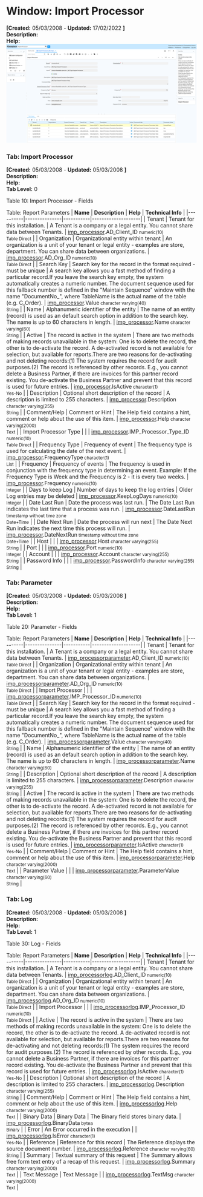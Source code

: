 # Window: Import Processor

**[Created:** 05/03/2008 - **Updated:** 17/02/2022 **]**  
**Description:**   
**Help:**   
![](/img/docs/manual/ImportProcessor-Window_iDempiere_v12.0.0.png)

### Tab: Import Processor

**[Created:** 05/03/2008 - **Updated:** 05/03/2008 **]**   
**Description:**   
**Help:**   
**Tab Level:** 0

Table 10: Import Processor - Fields 

Table: Report Parameters
| **Name** | **Description** | **Help** | **Technical Info** |
|----------|---------------|-----------|--------------------|
| Tenant | Tenant for this installation. | A Tenant is a company or a legal entity. You cannot share data between Tenants. | [imp_processor](https://idempiere-schemaspy.muriloht.com/adempiere/tables/imp_processor.html).AD_Client_ID<small> numeric(10) <br/> Table Direct</small> | 
| Organization | Organizational entity within tenant | An organization is a unit of your tenant or legal entity - examples are store, department. You can share data between organizations. | [imp_processor](https://idempiere-schemaspy.muriloht.com/adempiere/tables/imp_processor.html).AD_Org_ID<small> numeric(10) <br/> Table Direct</small> | 
| Search Key | Search key for the record in the format required - must be unique | A search key allows you a fast method of finding a particular record.If you leave the search key empty, the system automatically creates a numeric number.  The document sequence used for this fallback number is defined in the &quot;Maintain Sequence&quot; window with the name &quot;DocumentNo_&quot;, where TableName is the actual name of the table (e.g. C_Order). | [imp_processor](https://idempiere-schemaspy.muriloht.com/adempiere/tables/imp_processor.html).Value<small> character varying(40) <br/> String</small> | 
| Name | Alphanumeric identifier of the entity | The name of an entity (record) is used as an default search option in addition to the search key. The name is up to 60 characters in length. | [imp_processor](https://idempiere-schemaspy.muriloht.com/adempiere/tables/imp_processor.html).Name<small> character varying(60) <br/> String</small> | 
| Active | The record is active in the system | There are two methods of making records unavailable in the system: One is to delete the record, the other is to de-activate the record. A de-activated record is not available for selection, but available for reports.There are two reasons for de-activating and not deleting records:(1) The system requires the record for audit purposes.(2) The record is referenced by other records. E.g., you cannot delete a Business Partner, if there are invoices for this partner record existing. You de-activate the Business Partner and prevent that this record is used for future entries. | [imp_processor](https://idempiere-schemaspy.muriloht.com/adempiere/tables/imp_processor.html).IsActive<small> character(1) <br/> Yes-No</small> | 
| Description | Optional short description of the record | A description is limited to 255 characters. | [imp_processor](https://idempiere-schemaspy.muriloht.com/adempiere/tables/imp_processor.html).Description<small> character varying(255) <br/> String</small> | 
| Comment/Help | Comment or Hint | The Help field contains a hint, comment or help about the use of this item. | [imp_processor](https://idempiere-schemaspy.muriloht.com/adempiere/tables/imp_processor.html).Help<small> character varying(2000) <br/> Text</small> | 
| Import Processor Type |  |  | [imp_processor](https://idempiere-schemaspy.muriloht.com/adempiere/tables/imp_processor.html).IMP_Processor_Type_ID<small> numeric(10) <br/> Table Direct</small> | 
| Frequency Type | Frequency of event | The frequency type is used for calculating the date of the next event. | [imp_processor](https://idempiere-schemaspy.muriloht.com/adempiere/tables/imp_processor.html).FrequencyType<small> character(1) <br/> List</small> | 
| Frequency | Frequency of events | The frequency is used in conjunction with the frequency type in determining an event. Example: If the Frequency Type is Week and the Frequency is 2 - it is every two weeks. | [imp_processor](https://idempiere-schemaspy.muriloht.com/adempiere/tables/imp_processor.html).Frequency<small> numeric(10) <br/> Integer</small> | 
| Days to keep Log | Number of days to keep the log entries | Older Log entries may be deleted | [imp_processor](https://idempiere-schemaspy.muriloht.com/adempiere/tables/imp_processor.html).KeepLogDays<small> numeric(10) <br/> Integer</small> | 
| Date Last Run | Date the process was last run. | The Date Last Run indicates the last time that a process was run. | [imp_processor](https://idempiere-schemaspy.muriloht.com/adempiere/tables/imp_processor.html).DateLastRun<small> timestamp without time zone <br/> Date+Time</small> | 
| Date Next Run | Date the process will run next | The Date Next Run indicates the next time this process will run. | [imp_processor](https://idempiere-schemaspy.muriloht.com/adempiere/tables/imp_processor.html).DateNextRun<small> timestamp without time zone <br/> Date+Time</small> | 
| Host |  |  | [imp_processor](https://idempiere-schemaspy.muriloht.com/adempiere/tables/imp_processor.html).Host<small> character varying(255) <br/> String</small> | 
| Port |  |  | [imp_processor](https://idempiere-schemaspy.muriloht.com/adempiere/tables/imp_processor.html).Port<small> numeric(10) <br/> Integer</small> | 
| Account |  |  | [imp_processor](https://idempiere-schemaspy.muriloht.com/adempiere/tables/imp_processor.html).Account<small> character varying(255) <br/> String</small> | 
| Password Info |  |  | [imp_processor](https://idempiere-schemaspy.muriloht.com/adempiere/tables/imp_processor.html).PasswordInfo<small> character varying(255) <br/> String</small> | 


### Tab: Parameter

**[Created:** 05/03/2008 - **Updated:** 05/03/2008 **]**   
**Description:**   
**Help:**   
**Tab Level:** 1

Table 20: Parameter - Fields 

Table: Report Parameters
| **Name** | **Description** | **Help** | **Technical Info** |
|----------|---------------|-----------|--------------------|
| Tenant | Tenant for this installation. | A Tenant is a company or a legal entity. You cannot share data between Tenants. | [imp_processorparameter](https://idempiere-schemaspy.muriloht.com/adempiere/tables/imp_processorparameter.html).AD_Client_ID<small> numeric(10) <br/> Table Direct</small> | 
| Organization | Organizational entity within tenant | An organization is a unit of your tenant or legal entity - examples are store, department. You can share data between organizations. | [imp_processorparameter](https://idempiere-schemaspy.muriloht.com/adempiere/tables/imp_processorparameter.html).AD_Org_ID<small> numeric(10) <br/> Table Direct</small> | 
| Import Processor |  |  | [imp_processorparameter](https://idempiere-schemaspy.muriloht.com/adempiere/tables/imp_processorparameter.html).IMP_Processor_ID<small> numeric(10) <br/> Table Direct</small> | 
| Search Key | Search key for the record in the format required - must be unique | A search key allows you a fast method of finding a particular record.If you leave the search key empty, the system automatically creates a numeric number.  The document sequence used for this fallback number is defined in the &quot;Maintain Sequence&quot; window with the name &quot;DocumentNo_&quot;, where TableName is the actual name of the table (e.g. C_Order). | [imp_processorparameter](https://idempiere-schemaspy.muriloht.com/adempiere/tables/imp_processorparameter.html).Value<small> character varying(40) <br/> String</small> | 
| Name | Alphanumeric identifier of the entity | The name of an entity (record) is used as an default search option in addition to the search key. The name is up to 60 characters in length. | [imp_processorparameter](https://idempiere-schemaspy.muriloht.com/adempiere/tables/imp_processorparameter.html).Name<small> character varying(60) <br/> String</small> | 
| Description | Optional short description of the record | A description is limited to 255 characters. | [imp_processorparameter](https://idempiere-schemaspy.muriloht.com/adempiere/tables/imp_processorparameter.html).Description<small> character varying(255) <br/> String</small> | 
| Active | The record is active in the system | There are two methods of making records unavailable in the system: One is to delete the record, the other is to de-activate the record. A de-activated record is not available for selection, but available for reports.There are two reasons for de-activating and not deleting records:(1) The system requires the record for audit purposes.(2) The record is referenced by other records. E.g., you cannot delete a Business Partner, if there are invoices for this partner record existing. You de-activate the Business Partner and prevent that this record is used for future entries. | [imp_processorparameter](https://idempiere-schemaspy.muriloht.com/adempiere/tables/imp_processorparameter.html).IsActive<small> character(1) <br/> Yes-No</small> | 
| Comment/Help | Comment or Hint | The Help field contains a hint, comment or help about the use of this item. | [imp_processorparameter](https://idempiere-schemaspy.muriloht.com/adempiere/tables/imp_processorparameter.html).Help<small> character varying(2000) <br/> Text</small> | 
| Parameter Value |  |  | [imp_processorparameter](https://idempiere-schemaspy.muriloht.com/adempiere/tables/imp_processorparameter.html).ParameterValue<small> character varying(60) <br/> String</small> | 


### Tab: Log

**[Created:** 05/03/2008 - **Updated:** 05/03/2008 **]**   
**Description:**   
**Help:**   
**Tab Level:** 1

Table 30: Log - Fields 

Table: Report Parameters
| **Name** | **Description** | **Help** | **Technical Info** |
|----------|---------------|-----------|--------------------|
| Tenant | Tenant for this installation. | A Tenant is a company or a legal entity. You cannot share data between Tenants. | [imp_processorlog](https://idempiere-schemaspy.muriloht.com/adempiere/tables/imp_processorlog.html).AD_Client_ID<small> numeric(10) <br/> Table Direct</small> | 
| Organization | Organizational entity within tenant | An organization is a unit of your tenant or legal entity - examples are store, department. You can share data between organizations. | [imp_processorlog](https://idempiere-schemaspy.muriloht.com/adempiere/tables/imp_processorlog.html).AD_Org_ID<small> numeric(10) <br/> Table Direct</small> | 
| Import Processor |  |  | [imp_processorlog](https://idempiere-schemaspy.muriloht.com/adempiere/tables/imp_processorlog.html).IMP_Processor_ID<small> numeric(10) <br/> Table Direct</small> | 
| Active | The record is active in the system | There are two methods of making records unavailable in the system: One is to delete the record, the other is to de-activate the record. A de-activated record is not available for selection, but available for reports.There are two reasons for de-activating and not deleting records:(1) The system requires the record for audit purposes.(2) The record is referenced by other records. E.g., you cannot delete a Business Partner, if there are invoices for this partner record existing. You de-activate the Business Partner and prevent that this record is used for future entries. | [imp_processorlog](https://idempiere-schemaspy.muriloht.com/adempiere/tables/imp_processorlog.html).IsActive<small> character(1) <br/> Yes-No</small> | 
| Description | Optional short description of the record | A description is limited to 255 characters. | [imp_processorlog](https://idempiere-schemaspy.muriloht.com/adempiere/tables/imp_processorlog.html).Description<small> character varying(255) <br/> String</small> | 
| Comment/Help | Comment or Hint | The Help field contains a hint, comment or help about the use of this item. | [imp_processorlog](https://idempiere-schemaspy.muriloht.com/adempiere/tables/imp_processorlog.html).Help<small> character varying(2000) <br/> Text</small> | 
| Binary Data | Binary Data | The Binary field stores binary data. | [imp_processorlog](https://idempiere-schemaspy.muriloht.com/adempiere/tables/imp_processorlog.html).BinaryData<small> bytea <br/> Binary</small> | 
| Error | An Error occurred in the execution |  | [imp_processorlog](https://idempiere-schemaspy.muriloht.com/adempiere/tables/imp_processorlog.html).IsError<small> character(1) <br/> Yes-No</small> | 
| Reference | Reference for this record | The Reference displays the source document number. | [imp_processorlog](https://idempiere-schemaspy.muriloht.com/adempiere/tables/imp_processorlog.html).Reference<small> character varying(60) <br/> String</small> | 
| Summary | Textual summary of this request | The Summary allows free form text entry of a recap of this request. | [imp_processorlog](https://idempiere-schemaspy.muriloht.com/adempiere/tables/imp_processorlog.html).Summary<small> character varying(2000) <br/> Text</small> | 
| Text Message | Text Message |  | [imp_processorlog](https://idempiere-schemaspy.muriloht.com/adempiere/tables/imp_processorlog.html).TextMsg<small> character varying(2000) <br/> Text</small> | 


